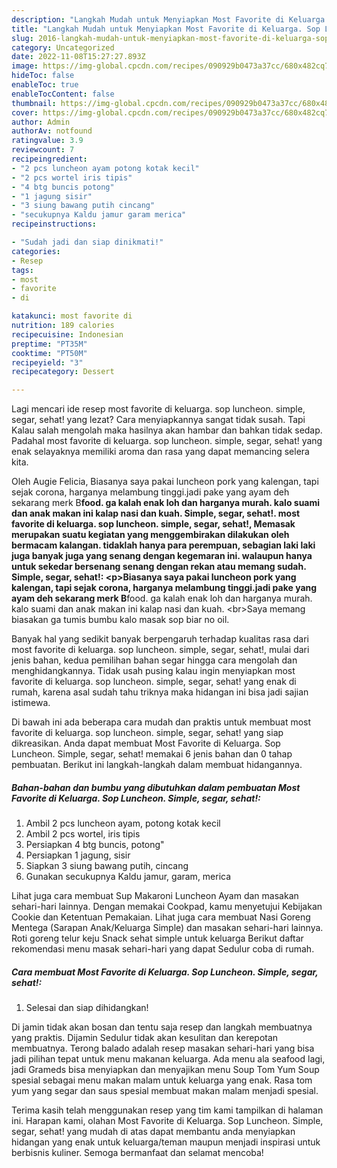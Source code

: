 ```yaml
---
description: "Langkah Mudah untuk Menyiapkan Most Favorite di Keluarga. Sop Luncheon. Simple, segar, sehat!Menu Sahur"
title: "Langkah Mudah untuk Menyiapkan Most Favorite di Keluarga. Sop Luncheon. Simple, segar, sehat!Menu Sahur"
slug: 2016-langkah-mudah-untuk-menyiapkan-most-favorite-di-keluarga-sop-luncheon-simple-segar-sehatmenu-sahur
category: Uncategorized
date: 2022-11-08T15:27:27.893Z
image: https://img-global.cpcdn.com/recipes/090929b0473a37cc/680x482cq70/most-favorite-di-keluarga-sop-luncheon-simple-segar-sehat-foto-resep-utama.jpg
hideToc: false
enableToc: true
enableTocContent: false
thumbnail: https://img-global.cpcdn.com/recipes/090929b0473a37cc/680x482cq70/most-favorite-di-keluarga-sop-luncheon-simple-segar-sehat-foto-resep-utama.jpg
cover: https://img-global.cpcdn.com/recipes/090929b0473a37cc/680x482cq70/most-favorite-di-keluarga-sop-luncheon-simple-segar-sehat-foto-resep-utama.jpg
author: Admin
authorAv: notfound
ratingvalue: 3.9
reviewcount: 7
recipeingredient:
- "2 pcs luncheon ayam potong kotak kecil"
- "2 pcs wortel iris tipis"
- "4 btg buncis potong"
- "1 jagung sisir"
- "3 siung bawang putih cincang"
- "secukupnya Kaldu jamur garam merica"
recipeinstructions:

- "Sudah jadi dan siap dinikmati!"
categories:
- Resep
tags:
- most
- favorite
- di

katakunci: most favorite di 
nutrition: 189 calories
recipecuisine: Indonesian
preptime: "PT35M"
cooktime: "PT50M"
recipeyield: "3"
recipecategory: Dessert

---
```



Lagi mencari ide resep most favorite di keluarga. sop luncheon. simple, segar, sehat! yang lezat? Cara menyiapkannya sangat tidak susah. Tapi Kalau salah mengolah maka hasilnya akan hambar dan bahkan tidak sedap. Padahal most favorite di keluarga. sop luncheon. simple, segar, sehat! yang enak selayaknya memiliki aroma dan rasa yang dapat memancing selera kita.


Oleh Augie Felicia, Biasanya saya pakai luncheon pork yang kalengan, tapi sejak corona, harganya melambung tinggi.jadi pake yang ayam deh sekarang merk B**food. ga kalah enak loh dan harganya murah. kalo suami dan anak makan ini kalap nasi dan kuah. Simple, segar, sehat!. most favorite di keluarga. sop luncheon. simple, segar, sehat!, Memasak merupakan suatu kegiatan yang menggembirakan dilakukan oleh bermacam kalangan. tidaklah hanya para perempuan, sebagian laki laki juga banyak juga yang senang dengan kegemaran ini. walaupun hanya untuk sekedar bersenang senang dengan rekan atau memang sudah. Simple, segar, sehat!: &lt;p&gt;Biasanya saya pakai luncheon pork yang kalengan, tapi sejak corona, harganya melambung tinggi.jadi pake yang ayam deh sekarang merk B**food. ga kalah enak loh dan harganya murah. kalo suami dan anak makan ini kalap nasi dan kuah. &lt;br&gt;Saya memang biasakan ga tumis bumbu kalo masak sop biar no oil.

Banyak hal yang sedikit banyak berpengaruh terhadap kualitas rasa dari most favorite di keluarga. sop luncheon. simple, segar, sehat!, mulai dari jenis bahan, kedua pemilihan bahan segar hingga cara mengolah dan menghidangkannya. Tidak usah pusing kalau ingin menyiapkan most favorite di keluarga. sop luncheon. simple, segar, sehat! yang enak di rumah, karena asal sudah tahu triknya maka hidangan ini bisa jadi sajian istimewa.


Di bawah ini ada beberapa cara mudah dan praktis untuk membuat most favorite di keluarga. sop luncheon. simple, segar, sehat! yang siap dikreasikan. Anda dapat membuat Most Favorite di Keluarga. Sop Luncheon. Simple, segar, sehat! memakai 6 jenis bahan dan 0 tahap pembuatan. Berikut ini langkah-langkah dalam membuat hidangannya.

<!--inarticleads1-->

##### Bahan-bahan dan bumbu yang dibutuhkan dalam pembuatan Most Favorite di Keluarga. Sop Luncheon. Simple, segar, sehat!:

1. Ambil 2 pcs luncheon ayam, potong kotak kecil
1. Ambil 2 pcs wortel, iris tipis
1. Persiapkan 4 btg buncis, potong&#34;
1. Persiapkan 1 jagung, sisir
1. Siapkan 3 siung bawang putih, cincang
1. Gunakan secukupnya Kaldu jamur, garam, merica


Lihat juga cara membuat Sup Makaroni Luncheon Ayam dan masakan sehari-hari lainnya. Dengan memakai Cookpad, kamu menyetujui Kebijakan Cookie dan Ketentuan Pemakaian. Lihat juga cara membuat Nasi Goreng Mentega (Sarapan Anak/Keluarga Simple) dan masakan sehari-hari lainnya. Roti goreng telur keju Snack sehat simple untuk keluarga Berikut daftar rekomendasi menu masak sehari-hari yang dapat Sedulur coba di rumah. 

<!--inarticleads2-->

##### Cara membuat Most Favorite di Keluarga. Sop Luncheon. Simple, segar, sehat!:


1. Selesai dan siap dihidangkan!

Di jamin tidak akan bosan dan tentu saja resep dan langkah membuatnya yang praktis. Dijamin Sedulur tidak akan kesulitan dan kerepotan membuatnya. Terong balado adalah resep masakan sehari-hari yang bisa jadi pilihan tepat untuk menu makanan keluarga. Ada menu ala seafood lagi, jadi Grameds bisa menyiapkan dan menyajikan menu Soup Tom Yum Soup spesial sebagai menu makan malam untuk keluarga yang enak. Rasa tom yum yang segar dan saus spesial membuat makan malam menjadi spesial. 

Terima kasih telah menggunakan resep yang tim kami tampilkan di halaman ini. Harapan kami, olahan Most Favorite di Keluarga. Sop Luncheon. Simple, segar, sehat! yang mudah di atas dapat membantu anda menyiapkan hidangan yang enak untuk keluarga/teman maupun menjadi inspirasi untuk berbisnis kuliner. Semoga bermanfaat dan selamat mencoba!
